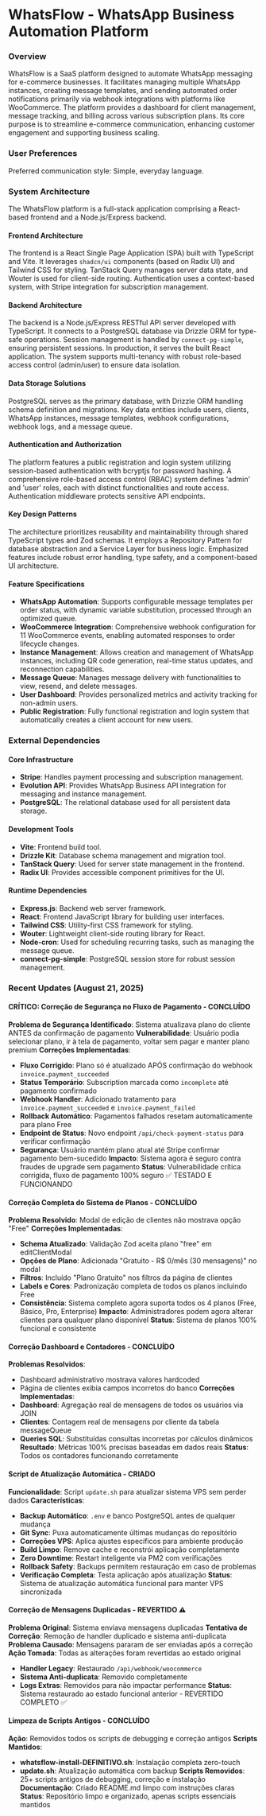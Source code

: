 # WhatsFlow - WhatsApp Business Automation Platform

### Overview
WhatsFlow is a SaaS platform designed to automate WhatsApp messaging for e-commerce businesses. It facilitates managing multiple WhatsApp instances, creating message templates, and sending automated order notifications primarily via webhook integrations with platforms like WooCommerce. The platform provides a dashboard for client management, message tracking, and billing across various subscription plans. Its core purpose is to streamline e-commerce communication, enhancing customer engagement and supporting business scaling.

### User Preferences
Preferred communication style: Simple, everyday language.

### System Architecture
The WhatsFlow platform is a full-stack application comprising a React-based frontend and a Node.js/Express backend.

#### Frontend Architecture
The frontend is a React Single Page Application (SPA) built with TypeScript and Vite. It leverages `shadcn/ui` components (based on Radix UI) and Tailwind CSS for styling. TanStack Query manages server data state, and Wouter is used for client-side routing. Authentication uses a context-based system, with Stripe integration for subscription management.

#### Backend Architecture
The backend is a Node.js/Express RESTful API server developed with TypeScript. It connects to a PostgreSQL database via Drizzle ORM for type-safe operations. Session management is handled by `connect-pg-simple`, ensuring persistent sessions. In production, it serves the built React application. The system supports multi-tenancy with robust role-based access control (admin/user) to ensure data isolation.

#### Data Storage Solutions
PostgreSQL serves as the primary database, with Drizzle ORM handling schema definition and migrations. Key data entities include users, clients, WhatsApp instances, message templates, webhook configurations, webhook logs, and a message queue.

#### Authentication and Authorization
The platform features a public registration and login system utilizing session-based authentication with bcryptjs for password hashing. A comprehensive role-based access control (RBAC) system defines 'admin' and 'user' roles, each with distinct functionalities and route access. Authentication middleware protects sensitive API endpoints.

#### Key Design Patterns
The architecture prioritizes reusability and maintainability through shared TypeScript types and Zod schemas. It employs a Repository Pattern for database abstraction and a Service Layer for business logic. Emphasized features include robust error handling, type safety, and a component-based UI architecture.

#### Feature Specifications
- **WhatsApp Automation**: Supports configurable message templates per order status, with dynamic variable substitution, processed through an optimized queue.
- **WooCommerce Integration**: Comprehensive webhook configuration for 11 WooCommerce events, enabling automated responses to order lifecycle changes.
- **Instance Management**: Allows creation and management of WhatsApp instances, including QR code generation, real-time status updates, and reconnection capabilities.
- **Message Queue**: Manages message delivery with functionalities to view, resend, and delete messages.
- **User Dashboard**: Provides personalized metrics and activity tracking for non-admin users.
- **Public Registration**: Fully functional registration and login system that automatically creates a client account for new users.

### External Dependencies

#### Core Infrastructure
- **Stripe**: Handles payment processing and subscription management.
- **Evolution API**: Provides WhatsApp Business API integration for messaging and instance management.
- **PostgreSQL**: The relational database used for all persistent data storage.

#### Development Tools
- **Vite**: Frontend build tool.
- **Drizzle Kit**: Database schema management and migration tool.
- **TanStack Query**: Used for server state management in the frontend.
- **Radix UI**: Provides accessible component primitives for the UI.

#### Runtime Dependencies
- **Express.js**: Backend web server framework.
- **React**: Frontend JavaScript library for building user interfaces.
- **Tailwind CSS**: Utility-first CSS framework for styling.
- **Wouter**: Lightweight client-side routing library for React.
- **Node-cron**: Used for scheduling recurring tasks, such as managing the message queue.
- **connect-pg-simple**: PostgreSQL session store for robust session management.

### Recent Updates (August 21, 2025)

#### CRÍTICO: Correção de Segurança no Fluxo de Pagamento - CONCLUÍDO
**Problema de Segurança Identificado**: Sistema atualizava plano do cliente ANTES da confirmação de pagamento
**Vulnerabilidade**: Usuário podia selecionar plano, ir à tela de pagamento, voltar sem pagar e manter plano premium
**Correções Implementadas**:
- **Fluxo Corrigido**: Plano só é atualizado APÓS confirmação do webhook `invoice.payment_succeeded`
- **Status Temporário**: Subscription marcada como `incomplete` até pagamento confirmado
- **Webhook Handler**: Adicionado tratamento para `invoice.payment_succeeded` e `invoice.payment_failed`
- **Rollback Automático**: Pagamentos falhados resetam automaticamente para plano Free
- **Endpoint de Status**: Novo endpoint `/api/check-payment-status` para verificar confirmação
- **Segurança**: Usuário mantém plano atual até Stripe confirmar pagamento bem-sucedido
**Impacto**: Sistema agora é seguro contra fraudes de upgrade sem pagamento
**Status**: Vulnerabilidade crítica corrigida, fluxo de pagamento 100% seguro ✅ TESTADO E FUNCIONANDO

#### Correção Completa do Sistema de Planos - CONCLUÍDO
**Problema Resolvido**: Modal de edição de clientes não mostrava opção "Free"
**Correções Implementadas**:
- **Schema Atualizado**: Validação Zod aceita plano "free" em editClientModal
- **Opções de Plano**: Adicionada "Gratuito - R$ 0/mês (30 mensagens)" no modal
- **Filtros**: Incluído "Plano Gratuito" nos filtros da página de clientes  
- **Labels e Cores**: Padronização completa de todos os planos incluindo Free
- **Consistência**: Sistema completo agora suporta todos os 4 planos (Free, Básico, Pro, Enterprise)
**Impacto**: Administradores podem agora alterar clientes para qualquer plano disponível
**Status**: Sistema de planos 100% funcional e consistente

#### Correção Dashboard e Contadores - CONCLUÍDO  
**Problemas Resolvidos**: 
- Dashboard administrativo mostrava valores hardcoded
- Página de clientes exibia campos incorretos do banco
**Correções Implementadas**:
- **Dashboard**: Agregação real de mensagens de todos os usuários via JOIN
- **Clientes**: Contagem real de mensagens por cliente da tabela messageQueue
- **Queries SQL**: Substituídas consultas incorretas por cálculos dinâmicos
**Resultado**: Métricas 100% precisas baseadas em dados reais
**Status**: Todos os contadores funcionando corretamente

#### Script de Atualização Automática - CRIADO
**Funcionalidade**: Script `update.sh` para atualizar sistema VPS sem perder dados
**Características**:
- **Backup Automático**: `.env` e banco PostgreSQL antes de qualquer mudança
- **Git Sync**: Puxa automaticamente últimas mudanças do repositório
- **Correções VPS**: Aplica ajustes específicos para ambiente produção
- **Build Limpo**: Remove cache e reconstrói aplicação completamente
- **Zero Downtime**: Restart inteligente via PM2 com verificações
- **Rollback Safety**: Backups permitem restauração em caso de problemas
- **Verificação Completa**: Testa aplicação após atualização
**Status**: Sistema de atualização automática funcional para manter VPS sincronizada

#### Correção de Mensagens Duplicadas - REVERTIDO ⚠️
**Problema Original**: Sistema enviava mensagens duplicadas 
**Tentativa de Correção**: Remoção de handler duplicado e sistema anti-duplicata
**Problema Causado**: Mensagens pararam de ser enviadas após a correção
**Ação Tomada**: Todas as alterações foram revertidas ao estado original
- **Handler Legacy**: Restaurado `/api/webhook/woocommerce` 
- **Sistema Anti-duplicata**: Removido completamente
- **Logs Extras**: Removidos para não impactar performance
**Status**: Sistema restaurado ao estado funcional anterior - REVERTIDO COMPLETO ✅

#### Limpeza de Scripts Antigos - CONCLUÍDO
**Ação**: Removidos todos os scripts de debugging e correção antigos
**Scripts Mantidos**:
- **whatsflow-install-DEFINITIVO.sh**: Instalação completa zero-touch
- **update.sh**: Atualização automática com backup
**Scripts Removidos**: 25+ scripts antigos de debugging, correção e instalação
**Documentação**: Criado README.md limpo com instruções claras
**Status**: Repositório limpo e organizado, apenas scripts essenciais mantidos